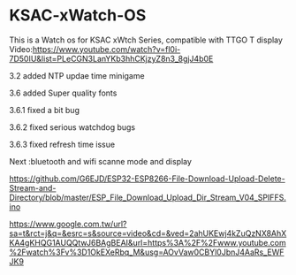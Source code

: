 # KSAC-xWatch-OS
This is a Watch os for KSAC xWtch Series, compatible with TTGO T display
Video:https://www.youtube.com/watch?v=fl0i-7D50IU&list=PLeCGN3LanYKb3hhCKjzyZ8n3_8gjJ4b0E

3.2 added 
NTP updae time
minigame

3.6 added Super quality fonts

3.6.1 fixed a bit bug

3.6.2 fixed serious watchdog bugs

3.6.3 fixed refresh time issue

Next :bluetooth and wifi scanne mode and display

https://github.com/G6EJD/ESP32-ESP8266-File-Download-Upload-Delete-Stream-and-Directory/blob/master/ESP_File_Download_Upload_Dir_Stream_V04_SPIFFS.ino

https://www.google.com.tw/url?sa=t&rct=j&q=&esrc=s&source=video&cd=&ved=2ahUKEwj4kZuQzNX8AhXKA4gKHQG1AUQQtwJ6BAgBEAI&url=https%3A%2F%2Fwww.youtube.com%2Fwatch%3Fv%3D1OkEXeRbq_M&usg=AOvVaw0CBYl0JbnJ4AaRs_EWFJK9

          

